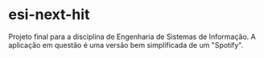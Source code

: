 # esi-next-hit
Projeto final para a disciplina de Engenharia de Sistemas de Informação. A aplicação em questão é uma versão bem simplificada de um "Spotify".
